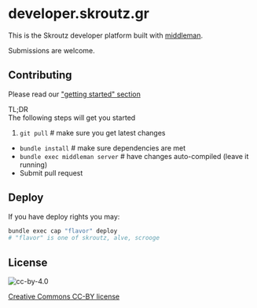 # developer.skroutz.gr

This is the Skroutz developer platform built with [middleman][middleman].

[middleman]: http://middlemanapp.com/

Submissions are welcome.

## Contributing
Please read our ["getting started" section](http://developer.skroutz.gr/contribution/#getting-started)

TL;DR  
The following steps will get you started

1. `git pull`                     # make sure you get latest changes
* `bundle install`                # make sure dependencies are met
* `bundle exec middleman server`  # have changes auto-compiled (leave it running)
* Submit pull request

## Deploy

If you have deploy rights you may:

```bash
bundle exec cap "flavor" deploy
# "flavor" is one of skroutz, alve, scrooge
```

## License

![cc-by-4.0](https://licensebuttons.net/l/by/3.0/88x31.png)

[Creative Commons CC-BY license](http://creativecommons.org/licenses/by/4.0)
